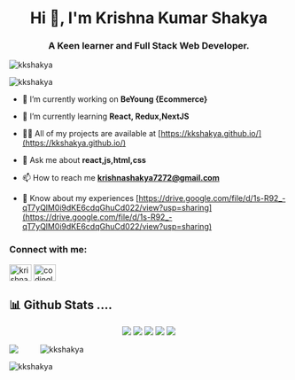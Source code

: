 
<h1 align="center">Hi 👋, I'm Krishna Kumar Shakya</h1>
<h3 align="center">A Keen learner and Full Stack Web Developer.</h3>
<img align="center"src="https://raw.githubusercontent.com/abhisheknaiidu/abhisheknaiidu/master/code.gif" alt="kkshakya" />
<p align="left"> <img src="https://github-profile-trophy.vercel.app/?username=KKShakya&margin-w=15" alt="kkshakya" /> </p>


- 🔭 I’m currently working on **BeYoung {Ecommerce}**

- 🌱 I’m currently learning **React, Redux,NextJS**

- 👨‍💻 All of my projects are available at [https://kkshakya.github.io/](https://kkshakya.github.io/)

- 💬 Ask me about **react,js,html,css**

- 📫 How to reach me **krishnashakya7272@gmail.com**

- 📄 Know about my experiences [https://drive.google.com/file/d/1s-R92_-qT7yQlM0i9dKE6cdqGhuCd022/view?usp=sharing](https://drive.google.com/file/d/1s-R92_-qT7yQlM0i9dKE6cdqGhuCd022/view?usp=sharing)

<h3 align="left">Connect with me:</h3>
<p align="left">
<a href="https://linkedin.com/in/krishnashakya" target="blank"><img align="center" src="https://raw.githubusercontent.com/rahuldkjain/github-profile-readme-generator/master/src/images/icons/Social/linked-in-alt.svg" alt="krishnashakya" height="30" width="40" /></a>
<a href="https://www.leetcode.com/codinglaw" target="blank"><img align="center" src="https://raw.githubusercontent.com/rahuldkjain/github-profile-readme-generator/master/src/images/icons/Social/leet-code.svg" alt="codinglaw" height="30" width="40" /></a>
</p>



 <h2> 📊 Github Stats ....</h2>
<p align="center">
<img src="http://github-profile-summary-cards.vercel.app/api/cards/profile-details?username=KKShakya&theme=github">
<img src="http://github-profile-summary-cards.vercel.app/api/cards/repos-per-language?username=KKShakya&theme=github">
<img src="http://github-profile-summary-cards.vercel.app/api/cards/most-commit-language?username=KKShakya&theme=github">
<img src="http://github-profile-summary-cards.vercel.app/api/cards/stats?username=KKShakya&theme=github">
<img src="http://github-profile-summary-cards.vercel.app/api/cards/productive-time?username=KKShakya&theme=github&utcOffset=8">
	
</p>

<p align="center" style="margin-right:0px;padding-right:0px;display:flex;gap:40px">
<img src="https://github-readme-stats.vercel.app/api?username=KKShakya">
<img src="https://streak-stats.demolab.com?user=KKShakya&border_radius=5" alt="kkshakya" />
</p>
<p><img align="center" src="https://activity-graph.herokuapp.com/graph?username=KKShakya&theme=github" alt="kkshakya" /></p>
